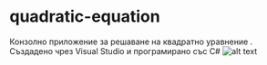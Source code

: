 # quadratic-equation
Конзолно приложение за решаване на квадратно уравнение . Създадено чрез Visual Studio и програмирано със C#
![alt text](http://gmkuzmanoff.free.bg/images/portfolio/quadr.jpg)
